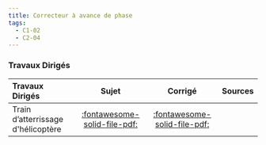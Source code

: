 ```yaml
---
title: Correcteur à avance de phase 
tags:
  - C1-02
  - C2-04
---
```




### Travaux Dirigés 
 
| Travaux Dirigés | Sujet | Corrigé | Sources  | 
| :-------------- | :---: | :-----: | :------: | 
| Train d’atterrissage d'hélicoptère | [:fontawesome-solid-file-pdf:](https://github.com/xpessoles/ALL_PDF/raw/main/PDF/Cy_03_01_TD_AP_01_TrainHelico_Sujet.pdf) | [:fontawesome-solid-file-pdf:](https://github.com/xpessoles/ALL_PDF/raw/main/PDF/Cy_03_01_TD_AP_01_TrainHelico_Corrige.pdf) | | Système d’ouverture et de fermeture de portes de tramway | [:fontawesome-solid-file-pdf:](https://github.com/xpessoles/ALL_PDF/raw/main/PDF/Cy_03_01_TD_AP_02_PorteTramway_Sujet.pdf) | [:fontawesome-regular-file-pdf:](https://github.com/xpessoles/ALL_PDF/raw/main/PDF/Cy_03_01_TD_AP_02_PorteTramway_Corrige.pdf) | [:material-github:](https://github.com/xpessoles/PSI_Cy_03_ConceptionCommande/tree/main/Chapitre_01_Correction/Cy_03_01_TD_AP_02_PorteTramway) | 



